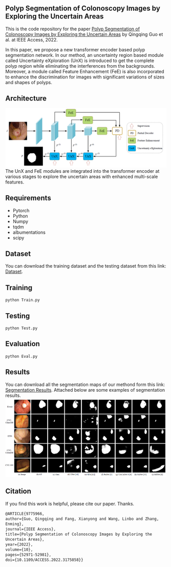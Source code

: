 ## Polyp Segmentation of Colonoscopy Images by Exploring the Uncertain Areas
This is the code repository for the paper  [Polyp Segmentation of Colonoscopy Images by Exploring the Uncertain Areas](https://ieeexplore.ieee.org/document/9775966?source=authoralert) by Qingqing Guo et al. at IEEE Access, 2022.

In this paper, we propose a new transformer encoder based polyp segmentation network. In our method, an uncertainty region based module called Uncertainty eXploration (UnX) is introduced to get the complete polyp region while eliminating the interferences from the backgrounds. Moreover, a module called Feature Enhancement (FeE) is also incorporated to enhance the discrimination for images with significant variations of sizes and shapes of polyps.

## Architecture
![network](img/pipeline.png)The UnX and FeE modules are integrated into the transformer encoder at various stages to explore the uncertain areas with enhanced multi-scale features.

## Requirements

 - Pytorch 
 - Python 
 - Numpy 
 - tqdm
 - albumentations
 - scipy
 
 ## Dataset
You can download the training dataset and the testing dataset from this link: [Dataset](https://drive.google.com/file/d/17Cs2JhKOKwt4usiAYJVJMnXfyZWySn3s/view).


## Training

```
python Train.py
```

## Testing

```
python Test.py
```

## Evaluation

```
python Eval.py
```

##  Results
You can download all the segmentation maps of our methond form this link: [Segmentation Results](https://drive.google.com/file/d/1sa6qmzFN0TqnwmQGmThnq0I6If81NXQE/view?usp=sharing).
Attached below are some examples of segmentation results.
![results](img/results.png)


 ## Citation
 If you find this work is helpful, please cite our paper. Thanks.
 

```
@ARTICLE{9775966,
author={Guo, Qingqing and Fang, Xianyong and Wang, Linbo and Zhang, Enming},
journal={IEEE Access}, 
title={Polyp Segmentation of Colonoscopy Images by Exploring the Uncertain Areas},
year={2022},
volume={10},
pages={52971-52981},
doi={10.1109/ACCESS.2022.3175858}}
```

